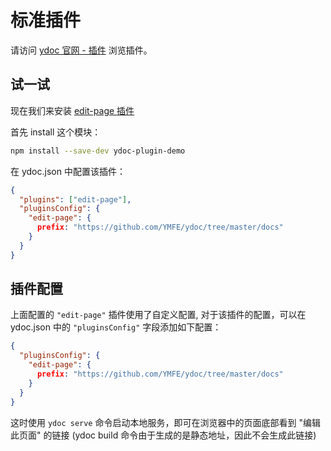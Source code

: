# 标准插件

请访问 [ydoc 官网 - 插件](https://ydoc.ymfe.org/plugin/index.html) 浏览插件。

## 试一试

现在我们来安装 [edit-page 插件](https://www.npmjs.com/package/ydoc-plugin-edit-page)

首先 install 这个模块：

```bash
npm install --save-dev ydoc-plugin-demo
```

在 ydoc.json 中配置该插件：
``` json
{
  "plugins": ["edit-page"],
  "pluginsConfig": {
    "edit-page": {
      prefix: "https://github.com/YMFE/ydoc/tree/master/docs"
    }
  }
}
```

## 插件配置
上面配置的 ```"edit-page"``` 插件使用了自定义配置, 对于该插件的配置，可以在 ydoc.json 中的 ```"pluginsConfig"``` 字段添加如下配置：

```json
{
  "pluginsConfig": {
    "edit-page": {
      prefix: "https://github.com/YMFE/ydoc/tree/master/docs"
    }
  }
}
```

这时使用 ```ydoc serve``` 命令启动本地服务，即可在浏览器中的页面底部看到 "编辑此页面" 的链接 (ydoc build 命令由于生成的是静态地址，因此不会生成此链接)